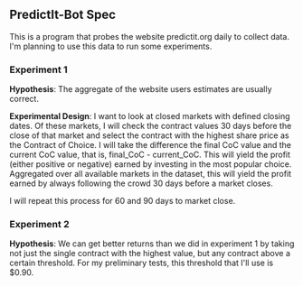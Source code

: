 ## PredictIt-Bot Spec

This is a program that probes the website predictit.org daily to collect data.
I'm planning to use this data to run some experiments.

### Experiment 1
__Hypothesis__: The aggregate of the website users estimates are usually correct.

__Experimental Design__: I want to look at closed markets with defined closing dates. Of these markets, I will check the contract values 30 days before the close of that market and select the contract with the highest share price as the Contract of Choice. I will take the difference the final CoC value and the current CoC value, that is, final_CoC - current_CoC. This will yield the profit (either positive or negative) earned by investing in the most popular choice. Aggregated over all available markets in the dataset, this will yield the profit earned by always following the crowd 30 days before a market closes.

I will repeat this process for 60 and 90 days to market close.

### Experiment 2

__Hypothesis__: We can get better returns than we did in experiment 1 by taking not just the single contract with the highest value, but any contract above a certain threshold. For my preliminary tests, this threshold that I'll use is $0.90.
